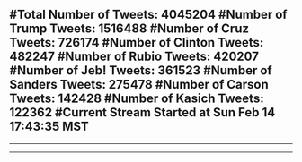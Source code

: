 #Total Number of Tweets: 4045204 
#Number of Trump Tweets: 1516488
#Number of Cruz Tweets: 726174
#Number of Clinton Tweets: 482247
#Number of Rubio Tweets: 420207
#Number of Jeb! Tweets: 361523
#Number of Sanders Tweets: 275478
#Number of Carson Tweets: 142428
#Number of Kasich Tweets: 122362
#Current Stream Started at Sun Feb 14 17:43:35 MST
---
---
---
